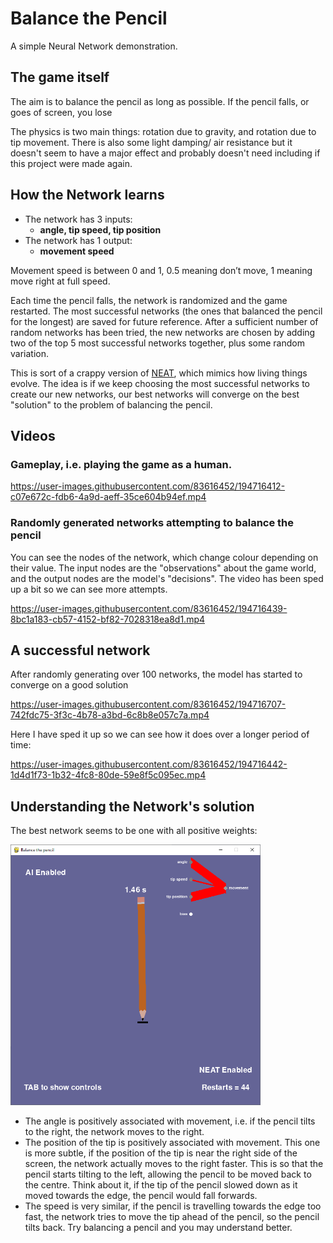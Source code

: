 # Balance the Pencil

A simple Neural Network demonstration.

## The game itself

The aim is to balance the pencil as long as possible. If the pencil falls, or goes of screen, you lose

The physics is two main things: rotation due to gravity, and rotation due to tip movement. There is also some light damping/ air resistance but it doesn't seem to have a major effect and probably doesn't need including if this project were made again.

## How the Network learns

-   The network has 3 inputs: 
	- **angle, tip speed, tip position**
-   The network has 1 output:
	- **movement speed**

Movement speed is between 0 and 1, 0.5 meaning don’t move, 1 meaning move right at full speed.

Each time the pencil falls, the network is randomized and the game restarted. The most successful networks (the ones that balanced the pencil for the longest) are saved for future reference. After a sufficient number of random networks has been tried, the new networks are chosen by adding two of the top 5 most successful networks together, plus some random variation.

This is sort of a crappy version of [NEAT](https://en.wikipedia.org/wiki/Neuroevolution_of_augmenting_topologies), which mimics how living things evolve. The idea is if we keep choosing the most successful networks to create our new networks, our best networks will converge on the best "solution" to the problem of balancing the pencil.

## Videos

### Gameplay, i.e. playing the game as a human.

https://user-images.githubusercontent.com/83616452/194716412-c07e672c-fdb6-4a9d-aeff-35ce604b94ef.mp4

### Randomly generated networks attempting to balance the pencil

You can see the nodes of the network, which change colour depending on their value. The input nodes are the "observations" about the game world, and the output nodes are the model's "decisions". The video has been sped up a bit so we can see more attempts.

https://user-images.githubusercontent.com/83616452/194716439-8bc1a183-cb57-4152-bf82-7028318ea8d1.mp4

## A successful network

After randomly generating over 100 networks, the model has started to converge on a good solution

https://user-images.githubusercontent.com/83616452/194716707-742fdc75-3f3c-4b78-a3bd-6c8b8e057c7a.mp4

Here I have sped it up so we can see how it does over a longer period of time:

https://user-images.githubusercontent.com/83616452/194716442-1d4d1f73-1b32-4fc8-80de-59e8f5c095ec.mp4

## Understanding the Network's solution

The best network seems to be one with all positive weights: 

<img src=https://raw.githubusercontent.com/toronyx/balance-the-pencil/main/pictures/good_solution.png width="400">

-   The angle is positively associated with movement, i.e. if the pencil tilts to the right, the network moves to the right.
-   The position of the tip is positively associated with movement. This one is more subtle, if the position of the tip is near the right side of the screen, the network actually moves to the right faster. This is so that the pencil starts tilting to the left, allowing the pencil to be moved back to the centre. Think about it, if the tip of the pencil slowed down as it moved towards the edge, the pencil would fall forwards.
-   The speed is very similar, if the pencil is travelling towards the edge too fast, the network tries to move the tip ahead of the pencil, so the pencil tilts back. Try balancing a pencil and you may understand better.
